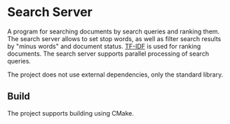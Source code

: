 # Search Server

A program for searching documents by search queries and ranking them. 
The search server allows to set stop words, as well as filter search results by "minus words" and document status.
[TF-IDF](https://en.wikipedia.org/wiki/Tf–idf) is used for ranking documents.
The search server supports parallel processing of search queries.

The project does not use external dependencies, only the standard library. 

## Build

The project supports building using CMake.
